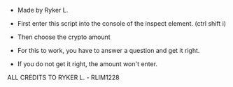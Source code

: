 - Made by Ryker L.

- First enter this script into the console of the inspect element. (ctrl shift i)
- Then choose the crypto amount
- For this to work, you have to answer a question and get it right.
- If you do not get it right, the amount won't enter.


ALL CREDITS TO RYKER L. - RLIM1228
